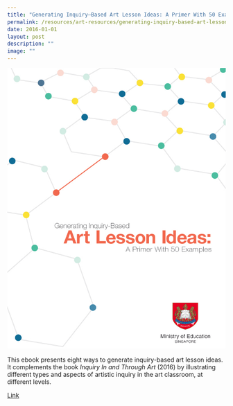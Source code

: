 ```yaml
---
title: "Generating Inquiry–Based Art Lesson Ideas: A Primer With 50 Examples (2016)"
permalink: /resources/art-resources/generating-inquiry-based-art-lesson-ideas-2016/
date: 2016-01-01
layout: post
description: ""
image: ""
---
```

![](/images/2afe5d2bb_u2135.jpg)

This ebook presents eight ways to generate inquiry-based art lesson ideas. It complements the book _Inquiry In and Through Art_ (2016) by illustrating different types and aspects of artistic inquiry in the art classroom, at different levels.   

[Link](https://go.gov.sg/ibl-art-lesson-ideas)